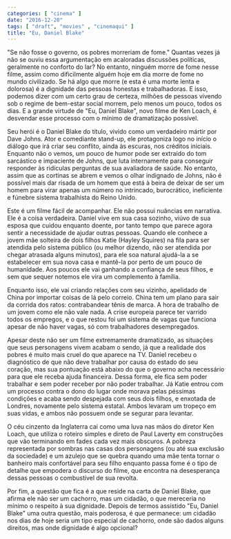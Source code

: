 ```yaml
---
categories: [ "cinema" ]
date: "2016-12-20"
tags: [ "draft", "movies" , "cinemaqui" ]
title: "Eu, Daniel Blake"
---
```

"Se não fosse o governo, os pobres morreriam de fome." Quantas vezes já
não se ouviu essa argumentação em acaloradas discussões políticas,
geralmente no conforto do lar? No entanto, ninguém morre de fome nesse
filme, assim como dificilmente alguém hoje em dia morre de fome no
mundo civilizado. Se há algo que morre (e esta é uma morte lenta e
dolorosa) é a dignidade das pessoas honestas e trabalhadoras. E isso,
podemos dizer com um certo grau de certeza, milhões de pessoas vivendo
sob o regime de bem-estar social morrem, pelo menos um pouco, todos os
dias. E a grande virtude de "Eu, Daniel Blake", novo filme de Ken Loach,
é desvendar esse processo com o mínimo de dramatização possível.

Seu herói é o Daniel Blake do título, vivido como um verdadeiro
mártir por Dave Johns. Ator e comediante stand-up, ele protagoniza
logo no início o diálogo que irá criar seu conflito, ainda às
escuras, nos créditos iniciais. Enquanto não o vemos, um pouco de
humor pode ser extraído do tom sarcástico e impaciente de Johns, que
luta internamente para conseguir responder às ridículas perguntas de
sua avaliadora de saúde. No entanto, assim que as cortinas se abrem e
vemos o olhar indignado de Johns, não é possível mais dar risada de
um homem que está à beira de deixar de ser um homem para virar apenas
um número no intrincado, burocrático, ineficiente e fúnebre sistema
trabalhista do Reino Unido.

Este é um filme fácil de acompanhar. Ele não possui nuâncias em
narrativa. Ele é a coisa verdadeira. Daniel vive em sua casa sozinho,
viúvo de sua esposa que cuidou enquanto doente, por tanto tempo que
parece agora sentir a necessidade de ajudar outras pessoas. Quando ele
conhece a jovem mãe solteira de dois filhos Katie (Hayley Squires) na
fila para ser atendida pelo sistema público (ou melhor dizendo, não
ser atendida por chegar atrasada alguns minutos), para ele soa natural
ajudá-la a se estabelecer em sua nova casa e mantê-la por perto de um
pouco de humanidade. Aos poucos ele vai ganhando a confiança de seus
filhos, e sem que sequer notemos ele vira um complemento à família.

Enquanto isso, ele vai criando relações com seu vizinho, apelidado
de China por importar coisas de lá pelo correio. China tem um plano
para sair da corrida dos ratos: contrabandear tênis de marca. A hora
de trabalho de um jovem como ele não vale nada. A crise europeia parece
ter varrido todos os empregos, e o que restou foi um sistema de vagas que
funciona apesar de não haver vagas, só com trabalhadores desempregados.

Apesar deste não ser um filme extremamente dramatizado, as situações
que seus personagens vivem acabam o sendo, já que a realidade dos pobres
é muito mais cruel do que aparece na TV. Daniel recebeu o diagnóstico
de que não deve trabalhar por causa do estado do seu coração, mas
sua pontuação está abaixo do que o governo acha necessário para que
ele receba ajuda financeira. Dessa forma, ele fica sem poder trabalhar
e sem poder receber por não poder trabalhar. Já Katie entrou com um
processo contra o dono do lugar onde morava pelas péssimas condições
e acaba sendo despejada com seus dois filhos, e enxotada de Londres,
novamente pelo sistema estatal. Ambos levaram um tropeço em suas vidas,
e ambos não possuem onde se segurar para levantar.

O céu cinzento da Inglaterra cai como uma luva nas mãos do diretor
Ken Loach, que utiliza o roteiro simples e direto de Paul Laverty em
construções que vão terminando em fades cada vez mais obscuros. A
pobreza representada por sombras nas casas dos personagens (ou até sua
exclusão da sociedade) e um azulejo que se quebra quando uma mãe tenta
tornar o banheiro mais confortável para seu filho enquanto passa fome
é o tipo de detalhe que empodera o discurso do filme, que encontra na
desesperança dessas pessoas o combustível de sua revolta.

Por fim, a questão que fica é a que reside na carta de Daniel Blake,
que afirma ele não ser um cachorro, mas um cidadão, o que mereceria
no mínimo o respeito à sua dignidade. Depois de termos assistido "Eu,
Daniel Blake" uma outra questão, mais poderosa, é que permanece: um
cidadão nos dias de hoje seria um tipo especial de cachorro, onde são
dados alguns direitos, mas onde dignidade é algo opcional?
